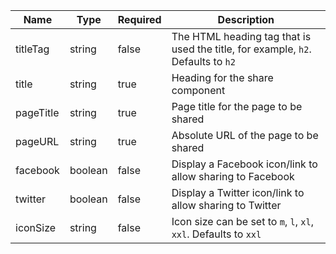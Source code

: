 | Name      | Type    | Required | Description                                                                      |
| --------- | ------- | -------- | -------------------------------------------------------------------------------- |
| titleTag  | string  | false    | The HTML heading tag that is used the title, for example, `h2`. Defaults to `h2` |
| title     | string  | true     | Heading for the share component                                                  |
| pageTitle | string  | true     | Page title for the page to be shared                                             |
| pageURL   | string  | true     | Absolute URL of the page to be shared                                            |
| facebook  | boolean | false    | Display a Facebook icon/link to allow sharing to Facebook                        |
| twitter   | boolean | false    | Display a Twitter icon/link to allow sharing to Twitter                          |
| iconSize  | string  | false    | Icon size can be set to `m`, `l`, `xl`, `xxl`. Defaults to `xxl`                 |
